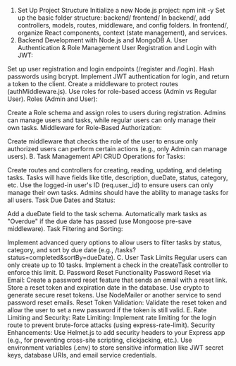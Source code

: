 1. Set Up Project Structure
Initialize a new Node.js project:
npm init -y
Set up the basic folder structure:
backend/
frontend/
In backend/, add controllers, models, routes, middleware, and config folders.
In frontend/, organize React components, context (state management), and services.
2. Backend Development with Node.js and MongoDB
A. User Authentication & Role Management
User Registration and Login with JWT:

Set up user registration and login endpoints (/register and /login).
Hash passwords using bcrypt.
Implement JWT authentication for login, and return a token to the client.
Create a middleware to protect routes (authMiddleware.js).
Use roles for role-based access (Admin vs Regular User).
Roles (Admin and User):

Create a Role schema and assign roles to users during registration.
Admins can manage users and tasks, while regular users can only manage their own tasks.
Middleware for Role-Based Authorization:

Create middleware that checks the role of the user to ensure only authorized users can perform certain actions (e.g., only Admin can manage users).
B. Task Management API
CRUD Operations for Tasks:

Create routes and controllers for creating, reading, updating, and deleting tasks.
Tasks will have fields like title, description, dueDate, status, category, etc.
Use the logged-in user's ID (req.user._id) to ensure users can only manage their own tasks.
Admins should have the ability to manage tasks for all users.
Task Due Dates and Status:

Add a dueDate field to the task schema.
Automatically mark tasks as "Overdue" if the due date has passed (use Mongoose pre-save middleware).
Task Filtering and Sorting:

Implement advanced query options to allow users to filter tasks by status, category, and sort by due date (e.g., /tasks?status=completed&sortBy=dueDate).
C. User Task Limits
Regular users can only create up to 10 tasks. Implement a check in the createTask controller to enforce this limit.
D. Password Reset Functionality
Password Reset via Email:
Create a password reset feature that sends an email with a reset link.
Store a reset token and expiration date in the database.
Use crypto to generate secure reset tokens.
Use NodeMailer or another service to send password reset emails.
Reset Token Validation:
Validate the reset token and allow the user to set a new password if the token is still valid.
E. Rate Limiting and Security:
Rate Limiting:
Implement rate limiting for the login route to prevent brute-force attacks (using express-rate-limit).
Security Enhancements:
Use Helmet.js to add security headers to your Express app (e.g., for preventing cross-site scripting, clickjacking, etc.).
Use environment variables (.env) to store sensitive information like JWT secret keys, database URIs, and email service credentials.
